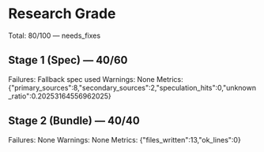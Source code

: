 # Research Grade
Total: 80/100 — needs_fixes

## Stage 1 (Spec) — 40/60
Failures: Fallback spec used
Warnings: None
Metrics: {"primary_sources":8,"secondary_sources":2,"speculation_hits":0,"unknown_ratio":0.20253164556962025}

## Stage 2 (Bundle) — 40/40
Failures: None
Warnings: None
Metrics: {"files_written":13,"ok_lines":0}